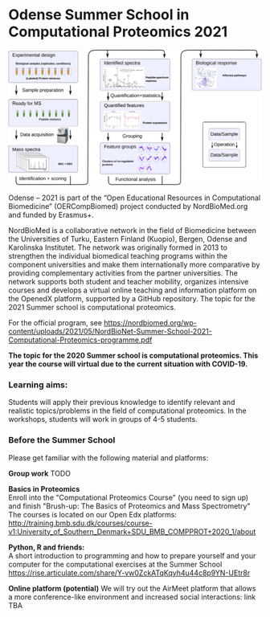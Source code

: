 # Odense Summer School in Computational Proteomics 2021
![Workflow](./assets/MSWorkflow2.png)

Odense – 2021 is part of the “Open Educational Resources in Computational Biomedicine” (OERCompBiomed) project conducted by NordBioMed.org and funded by Erasmus+.

NordBioMed is a collaborative network in the field of Biomedicine between the Universities of Turku, Eastern Finland (Kuopio), Bergen, Odense and Karolinska Institutet. The network was originally formed in 2013 to strengthen the individual biomedical teaching programs within the component universities and make them internationally more comparative by providing complementary activities from the partner universities. The network supports both student and teacher mobility, organizes intensive courses and develops a virtual online teaching and information platform on the OpenedX platform, supported by a GitHub repository. The topic for the 2021 Summer school is computational proteomics.

For the official program, see https://nordbiomed.org/wp-content/uploads/2021/05/NordBioNet-Summer-School-2021-Computational-Proteomics-programme.pdf

**The topic for the 2020 Summer school is computational proteomics. This year the course will virtual due to the current situation with COVID-19.**

### Learning aims:

Students will apply their previous knowledge to identify relevant and realistic topics/problems in the field of computational proteomics. In the workshops, students will work in groups of 4-5 students. 

### Before the Summer School

Please get familiar with the following material and platforms:

**Group work**
TODO

**Basics in Proteomics**<br/>
Enroll into the "Computational Proteomics Course" (you need to sign up) and finish "Brush-up: The Basics of Proteomics and Mass Spectrometry"
The courses is located on our Open Edx platforms: http://training.bmb.sdu.dk/courses/course-v1:University_of_Southern_Denmark+SDU_BMB_COMPPROT+2020_1/about

**Python, R and friends:**<br>
A short introduction to programming and how to prepare yourself and
your computer for the computational exercises at the Summer School https://rise.articulate.com/share/Y-vw0ZckATqKqyh4u44c8p9YN-UEtr8r

**Online platform (potential)**
We will try out the AirMeet platform that allows a more conference-like environment and increased social interactions: link TBA



